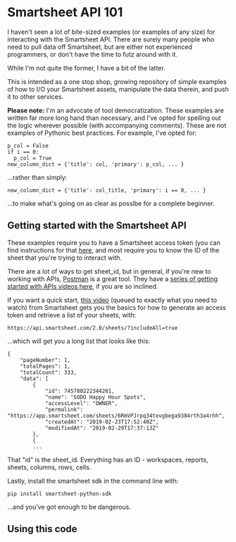# Smartsheet API 101

I haven't seen a lot of bite-sized examples (or examples of any size) for interacting with the Smartsheet API. There are surely many people who need to pull data off Smartsheet, but are either not experienced programmers, or don't have the time to futz around with it.

While I'm not quite the former, I have a bit of the latter.

This is intended as a one stop shop, growing repository of simple examples of how to I/O your Smartsheet assets, manipulate the data therein, and push it to other services.

**Please note:** I'm an advocate of tool democratization. These examples are written far more long hand than necessary, and I've opted for spelling out the logic wherever possible (with accompanying comments). These are not examples of Pythonic best practices. For example, I've opted for:

```
p_col = False
if i == 0:
  p_col = True
new_column_dict = {'title': col, 'primary': p_col, ... }
```

...rather than simply:

```
new_column_dict = {'title': col_title, 'primary': i == 0, ... }
```

...to make what's going on as clear as posslbe for a complete beginner.

## Getting started with the Smartsheet API

These examples require you to have a Smartsheet access token (you can find instructions for that <a href="http://smartsheet-platform.github.io/api-docs/#authentication-and-access-tokens">here</a>, and most require you to know the ID of the sheet that you're trying to interact with.

There are a lot of ways to get sheet_id, but in general, if you're new to working with APIs, <a href="https://www.getpostman.com/">Postman</a> is a great tool. They have a <a href="https://www.youtube.com/watch?v=YKalL1rVDOE&list=PLM-7VG-sgbtBsenu0CM-UF3NZj3hQFs7E">series of getting started with APIs videos here</a>, if you are so inclined.

If you want a quick start, <a href="https://www.youtube.com/watch?v=FPXXY_G7eH8&t=646s">this video</a> (queued to exactly what you need to watch) from Smartsheet gets you the basics for how to generate an access token and retrieve a list of your sheets, with:

```
https://api.smartsheet.com/2.0/sheets/?includeAll=true
```

...which will get you a long list that looks like this:

```
{
    "pageNumber": 1,
    "totalPages": 1,
    "totalCount": 333,
    "data": [
        {
            "id": 745780222344261,
            "name": "SODO Happy Hour Spots",
            "accessLevel": "OWNER",
            "permalink": "https://app.smartsheet.com/sheets/6RmVPJrpq34tevgbega9384rth3a4rhh",
            "createdAt": "2019-02-23T17:52:40Z",
            "modifiedAt": "2019-02-29T17:37:13Z"
        },
        {
        ...
```

That "id" is the sheet_id. Everything has an ID - workspaces, reports, sheets, columns, rows, cells.

Lastly, install the smartsheet sdk in the command line with:

```
pip install smartsheet-python-sdk
```

...and you've got enough to be dangerous.


## Using this code
